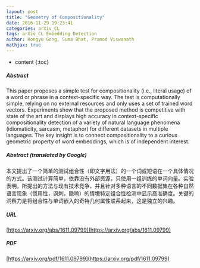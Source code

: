 ```yaml
---
layout: post
title: "Geometry of Compositionality"
date: 2016-11-29 19:23:41
categories: arXiv_CL
tags: arXiv_CL Embedding Detection
author: Hongyu Gong, Suma Bhat, Pramod Viswanath
mathjax: true
---
```


* content
{:toc}

##### Abstract
This paper proposes a simple test for compositionality (i.e., literal usage) of a word or phrase in a context-specific way. The test is computationally simple, relying on no external resources and only uses a set of trained word vectors. Experiments show that the proposed method is competitive with state of the art and displays high accuracy in context-specific compositionality detection of a variety of natural language phenomena (idiomaticity, sarcasm, metaphor) for different datasets in multiple languages. The key insight is to connect compositionality to a curious geometric property of word embeddings, which is of independent interest.

##### Abstract (translated by Google)
本文提出了一个简单的测试组合性（即文字用法）的一个词或短语在一个具体情况的方式。该测试计算简单，依靠没有外部资源，只使用一组训练的单词向量。实验表明，所提出的方法与现有技术竞争，并且针对多种语言的不同数据集在各种自然语言现象（惯用性，讽刺，隐喻）的情境特定组合性检测中显示高准确度。关键的洞察力是将组合性与单词嵌入的奇特几何属性联系起来，这是独立的兴趣。

##### URL
[https://arxiv.org/abs/1611.09799](https://arxiv.org/abs/1611.09799)

##### PDF
[https://arxiv.org/pdf/1611.09799](https://arxiv.org/pdf/1611.09799)

